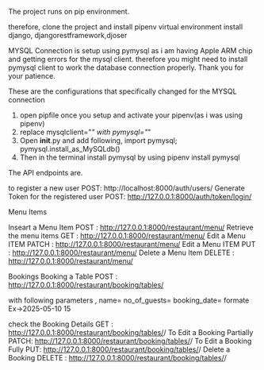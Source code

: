The project runs on pip environment.

therefore, clone the project and install pipenv virtual environment
install django, djangorestframework,djoser

MYSQL Connection is setup using pymysql as i am having Apple ARM chip and getting errors for the mysql client. therefore you might need to install pymysql client to work the database connection properly. Thank you for your patience.

These are the configurations that specifically changed for the MYSQL connection

1. open pipfile once you setup and activate your pipenv(as i was using pipenv)
2. replace mysqlclient="*" with pymysql="*"
3. Open __init__.py and add following,
    import pymysql;
    pymysql.install_as_MySQLdb()
4. Then in the terminal install pymysql by using 
    pipenv install pymysql



The API endpoints are.

to register a new user POST: http://localhost:8000/auth/users/
Generate Token for the registered user POST: http://127.0.0.1:8000/auth/token/login/

 Menu Items

Inseart a Menu Item POST : http://127.0.0.1:8000/restaurant/menu/
Retrieve the menu items GET : http://127.0.0.1:8000/restaurant/menu/
Edit a Menu ITEM PATCH : http://127.0.0.1:8000/restaurant/menu/<id>
Edit a Menu ITEM PUT : http://127.0.0.1:8000/restaurant/menu/<id>
Delete a Menu Item DELETE : http://127.0.0.1:8000/restaurant/menu/<id>


   Bookings
Booking a Table POST : http://127.0.0.1:8000/restaurant/booking/tables/

with following parameters , name=<name of the customer>
                            no_of_guests=<Number of Guests>
                            booking_date=<YYYY-MM-DD HH> formate Ex->2025-05-10 15

check the Booking Details GET : http://127.0.0.1:8000/restaurant/booking/tables/<Booking id>/
To Edit a Booking Partially PATCH: http://127.0.0.1:8000/restaurant/booking/tables/<Booking id>/
To Edit a Booking Fully PUT:                  http://127.0.0.1:8000/restaurant/booking/tables/<Booking id>/
Delete a Booking DELETE  :
 http://127.0.0.1:8000/restaurant/booking/tables/<Booking id>/




